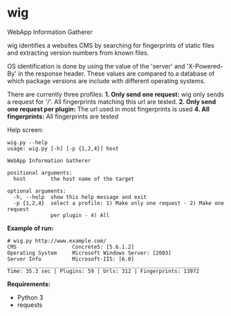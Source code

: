 wig
===

WebApp Information Gatherer


wig identifies a websites CMS by searching for fingerprints of static files and extracting version numbers from known files.

OS identification is done by using the value of the 'server' and 'X-Powered-By' in the response header. 
These values are compared to a database of which package versions are include with different operating systems.

There are currently three profiles:
**1. Only send one request:** wig only sends a request for '/'. All fingerprints matching this url are tested.
**2. Only send one request per plugin:** The url used in most fingerprints is used
**4. All fingerprints:** All fingerprints are tested

Help screen:
```
wig.py --help
usage: wig.py [-h] [-p {1,2,4}] host

WebApp Information Gatherer

positional arguments:
  host        the host name of the target

optional arguments:
  -h, --help  show this help message and exit
  -p {1,2,4}  select a profile: 1) Make only one request - 2) Make one request
              per plugin - 4) All
```

**Example of run:**

```
# wig.py http://www.example.com/
CMS                  Concrete5: [5.6.1.2]
Operating System     Microsoft Windows Server: [2003]
Server Info          Microsoft-IIS: [6.0]
______________________________________________________________
Time: 35.3 sec | Plugins: 59 | Urls: 312 | Fingerprints: 13972
```

**Requirements:**

- Python 3
- requests
